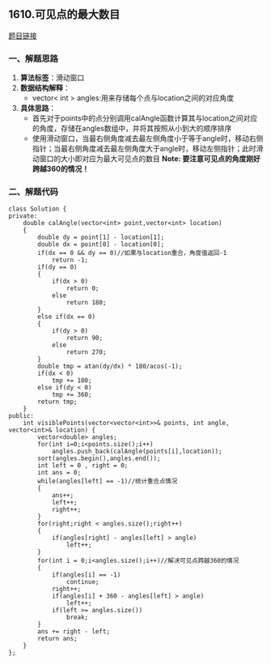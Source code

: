## 1610.可见点的最大数目
[题目链接](https://leetcode-cn.com/problems/maximum-number-of-visible-points/)

### 一、解题思路
1. **算法标签**：滑动窗口
2. **数据结构解释**：
   * vector< int > angles:用来存储每个点与location之间的对应角度
3. **具体思路**：
   * 首先对于points中的点分别调用calAngle函数计算其与location之间对应的角度，存储在angles数组中，并将其按照从小到大的顺序排序
   * 使用滑动窗口，当最右侧角度减去最左侧角度小于等于angle时，移动右侧指针；当最右侧角度减去最左侧角度大于angle时，移动左侧指针；此时滑动窗口的大小即对应为最大可见点的数目
    **Note: 要注意可见点的角度刚好跨越360的情况！**
### 二、解题代码
```{.line-numbers}
class Solution {
private:
    double calAngle(vector<int> point,vector<int> location)
    {
        double dy = point[1] - location[1];
        double dx = point[0] - location[0];
        if(dx == 0 && dy == 0)//如果与location重合，角度值返回-1
            return -1;
        if(dy == 0)
        {
            if(dx > 0)
                return 0;
            else 
                return 180;
        }   
        else if(dx == 0)
        {
            if(dy > 0)
                return 90;
            else
                return 270;
        }
        double tmp = atan(dy/dx) * 180/acos(-1);
        if(dx < 0)
            tmp += 180;
        else if(dy < 0)
            tmp += 360;
        return tmp;
    }
public:
    int visiblePoints(vector<vector<int>>& points, int angle, vector<int>& location) {
        vector<double> angles;
        for(int i=0;i<points.size();i++)
            angles.push_back(calAngle(points[i],location));
        sort(angles.begin(),angles.end());
        int left = 0 , right = 0;
        int ans = 0;
        while(angles[left] == -1)//统计重合点情况
        {
            ans++;
            left++;
            right++;
        }
        for(right;right < angles.size();right++)
        {
            if(angles[right] - angles[left] > angle)
                left++; 
        }
        for(int i = 0;i<angles.size();i++)//解决可见点跨越360的情况
        {
            if(angles[i] == -1)
                continue;
            right++;
            if(angles[i] + 360 - angles[left] > angle)
                left++;
            if(left >= angles.size())
                break;
        }
        ans += right - left;
        return ans;
    }
};
```
